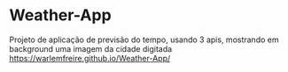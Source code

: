 # Weather-App
 Projeto de aplicação de previsão do tempo, usando 3 apis, mostrando em background uma imagem da cidade digitada
 https://warlemfreire.github.io/Weather-App/
